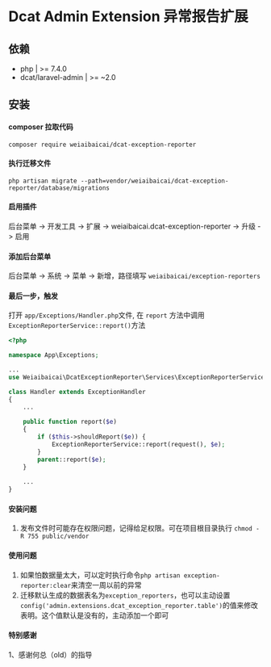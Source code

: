# Dcat Admin Extension 异常报告扩展

## 依赖
- php  | >= 7.4.0
- dcat/laravel-admin  | >= ~2.0

## 安装

#### composer 拉取代码
`composer require weiaibaicai/dcat-exception-reporter`

#### 执行迁移文件
`php artisan migrate --path=vendor/weiaibaicai/dcat-exception-reporter/database/migrations`

#### 启用插件
后台菜单 -> 开发工具 -> 扩展 -> weiaibaicai.dcat-exception-reporter -> 升级 -> 启用

#### 添加后台菜单
后台菜单 -> 系统 -> 菜单 -> 新增，路径填写 `weiaibaicai/exception-reporters`

#### 最后一步，触发
打开 `app/Exceptions/Handler.php`文件, 在 `report` 方法中调用 `ExceptionReporterService::report()`方法
```php
<?php

namespace App\Exceptions;

...
use Weiaibaicai\DcatExceptionReporter\Services\ExceptionReporterService;

class Handler extends ExceptionHandler
{
    ...
    
    public function report($e)
    {
        if ($this->shouldReport($e)) {
            ExceptionReporterService::report(request(), $e);
        }
        parent::report($e);
    }
    
    ...
}
```

#### 安装问题
1. 发布文件时可能存在权限问题，记得给足权限。可在项目根目录执行 `chmod -R 755 public/vendor`

#### 使用问题
1. 如果怕数据量太大，可以定时执行命令`php artisan exception-reporter:clear`来清空一周以前的异常
2. 迁移默认生成的数据表名为`exception_reporters`，也可以主动设置 `config('admin.extensions.dcat_exception_reporter.table')`的值来修改表明。这个值默认是没有的，主动添加一个即可

#### 特别感谢
1、感谢何总（old）的指导